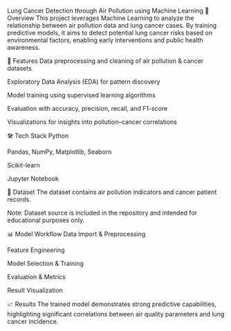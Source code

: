 Lung Cancer Detection through Air Pollution using Machine Learning
📌 Overview
This project leverages Machine Learning to analyze the relationship between air pollution data and lung cancer cases. By training predictive models, it aims to detect potential lung cancer risks based on environmental factors, enabling early interventions and public health awareness.

🚀 Features
Data preprocessing and cleaning of air pollution & cancer datasets

Exploratory Data Analysis (EDA) for pattern discovery

Model training using supervised learning algorithms

Evaluation with accuracy, precision, recall, and F1-score

Visualizations for insights into pollution–cancer correlations

🛠 Tech Stack
Python

Pandas, NumPy, Matplotlib, Seaborn

Scikit-learn

Jupyter Notebook

📂 Dataset
The dataset contains air pollution indicators and cancer patient records.

Note: Dataset source is included in the repository and intended for educational purposes only.

📊 Model Workflow
Data Import & Preprocessing

Feature Engineering

Model Selection & Training

Evaluation & Metrics

Result Visualization

📈 Results
The trained model demonstrates strong predictive capabilities, highlighting significant correlations between air quality parameters and lung cancer incidence.
